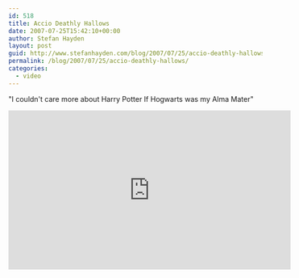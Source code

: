```yaml
---
id: 518
title: Accio Deathly Hallows
date: 2007-07-25T15:42:10+00:00
author: Stefan Hayden
layout: post
guid: http://www.stefanhayden.com/blog/2007/07/25/accio-deathly-hallows/
permalink: /blog/2007/07/25/accio-deathly-hallows/
categories:
  - video
---
```

"I couldn't care more about Harry Potter If Hogwarts was my Alma Mater"

<iframe width="560" height="315" src="http://www.youtube.com/embed/CvvFiZyEyTA" title="YouTube video player" frameborder="0" allow="accelerometer; autoplay; clipboard-write; encrypted-media; gyroscope; picture-in-picture" allowfullscreen></iframe>